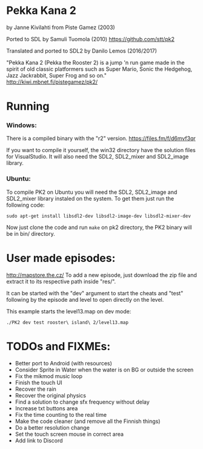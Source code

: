 # Pekka Kana 2
by Janne Kivilahti from Piste Gamez (2003)

Ported to SDL by Samuli Tuomola (2010)
https://github.com/stt/pk2

Translated and ported to SDL2 by Danilo Lemos (2016/2017)

"Pekka Kana 2 (Pekka the Rooster 2) is a jump 'n run game made in the spirit of old classic platformers such as Super Mario, Sonic the Hedgehog, Jazz Jackrabbit, Super Frog and so on."
http://kiwi.mbnet.fi/pistegamez/pk2/


# Running

### Windows:
There is a compiled binary with the "r2" version.
https://files.fm/f/d6mvf3qr

If you want to compile it yourself, the win32 directory have the solution files for VisualStudio. It will also need the SDL2, SDL2_mixer and SDL2_image library.

### Ubuntu:
To compile PK2 on Ubuntu you will need the SDL2, SDL2_image and SDL2_mixer library instaled on the system. To get them just run the following code:
```
sudo apt-get install libsdl2-dev libsdl2-image-dev libsdl2-mixer-dev
```
Now just clone the code and run `make` on pk2 directory, the PK2 binary will be in bin/ directory.


# User made episodes:
http://mapstore.the.cz/
To add a new episode, just download the zip file and extract it to its respective path inside "res/".

It can be started with the "dev" argument to start the
cheats and "test" following by the episode and level to
open directly on the level.

This example starts the level13.map on dev mode:
```
./PK2 dev test rooster\ island\ 2/level13.map
```


# TODOs and FIXMEs:
* Better port to Android (with resources)
* Consider Sprite in Water when the water is on BG or outside the screen
* Fix the mikmod music loop
* Finish the touch UI
* Recover the rain
* Recover the original physics
* Find a solution to change sfx frequency without delay
* Increase txt buttons area
* Fix the time counting to the real time
* Make the code cleaner (and remove all the Finnish things)
* Do a better resolution change
* Set the touch screen mouse in correct area
* Add link to Discord
